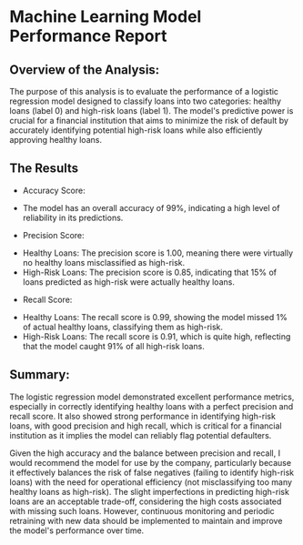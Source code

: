 # Machine Learning Model Performance Report

## Overview of the Analysis:

The purpose of this analysis is to evaluate the performance of a logistic regression model designed to classify loans into two categories: healthy loans (label 0) and high-risk loans (label 1). The model's predictive power is crucial for a financial institution that aims to minimize the risk of default by accurately identifying potential high-risk loans while also efficiently approving healthy loans.

## The Results 

* Accuracy Score: 
- The model has an overall accuracy of 99%, indicating a high level of reliability in its predictions.

* Precision Score:
- Healthy Loans: The precision score is 1.00, meaning there were virtually no healthy loans misclassified as high-risk.
- High-Risk Loans: The precision score is 0.85, indicating that 15% of loans predicted as high-risk were actually healthy loans.

* Recall Score:
- Healthy Loans: The recall score is 0.99, showing the model missed 1% of actual healthy loans, classifying them as high-risk.
- High-Risk Loans: The recall score is 0.91, which is quite high, reflecting that the model caught 91% of all high-risk loans.

## Summary:

The logistic regression model demonstrated excellent performance metrics, especially in correctly identifying healthy loans with a perfect precision and recall score. It also showed strong performance in identifying high-risk loans, with good precision and high recall, which is critical for a financial institution as it implies the model can reliably flag potential defaulters.

Given the high accuracy and the balance between precision and recall, I would recommend the model for use by the company, particularly because it effectively balances the risk of false negatives (failing to identify high-risk loans) with the need for operational efficiency (not misclassifying too many healthy loans as high-risk). The slight imperfections in predicting high-risk loans are an acceptable trade-off, considering the high costs associated with missing such loans. However, continuous monitoring and periodic retraining with new data should be implemented to maintain and improve the model's performance over time.